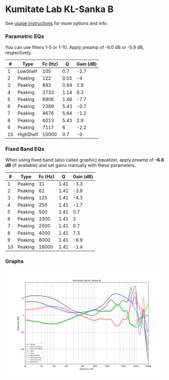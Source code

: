 # Kumitate Lab KL-Sanka B
See [usage instructions](https://github.com/jaakkopasanen/AutoEq#usage) for more options and info.

### Parametric EQs
You can use filters 1-5 or 1-10. Apply preamp of -6.0 dB or -5.9 dB, respectively.

|   # | Type      |   Fc (Hz) |    Q |   Gain (dB) |
|-----|-----------|-----------|------|-------------|
|   1 | LowShelf  |       105 | 0.7  |        -2.7 |
|   2 | Peaking   |       122 | 0.55 |        -4   |
|   3 | Peaking   |       882 | 0.94 |         2.9 |
|   4 | Peaking   |      3733 | 1.14 |         6.3 |
|   5 | Peaking   |      8906 | 1.46 |        -7.7 |
|   6 | Peaking   |      2389 | 5.43 |        -0.7 |
|   7 | Peaking   |      4676 | 5.64 |        -1.2 |
|   8 | Peaking   |      6013 | 5.43 |         2.9 |
|   9 | Peaking   |      7117 | 6    |        -2.2 |
|  10 | HighShelf |     10000 | 0.7  |        -0   |

### Fixed Band EQs
When using fixed band (also called graphic) equalizer, apply preamp of **-6.6 dB** (if available) and set gains manually with these parameters.

|   # | Type    |   Fc (Hz) |    Q |   Gain (dB) |
|-----|---------|-----------|------|-------------|
|   1 | Peaking |        31 | 1.41 |        -3.3 |
|   2 | Peaking |        62 | 1.41 |        -3.9 |
|   3 | Peaking |       125 | 1.41 |        -4.3 |
|   4 | Peaking |       250 | 1.41 |        -1.7 |
|   5 | Peaking |       500 | 1.41 |         0.7 |
|   6 | Peaking |      1000 | 1.41 |         3   |
|   7 | Peaking |      2000 | 1.41 |         0.7 |
|   8 | Peaking |      4000 | 1.41 |         7.3 |
|   9 | Peaking |      8000 | 1.41 |        -6.9 |
|  10 | Peaking |     16000 | 1.41 |        -1.4 |

### Graphs
![](./Kumitate%20Lab%20KL-Sanka%20B.png)
